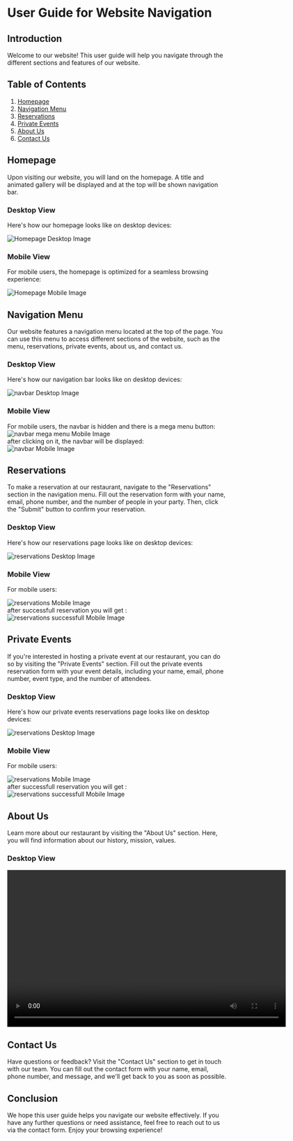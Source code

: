 # User Guide for Website Navigation

## Introduction
Welcome to our website! This user guide will help you navigate through the different sections and features of our website.

## Table of Contents
1. [Homepage](#homepage)
2. [Navigation Menu](#navigation-menu)
3. [Reservations](#reservations)
4. [Private Events](#private-events)
5. [About Us](#about-us)
6. [Contact Us](#contact-us)

## Homepage
Upon visiting our website, you will land on the homepage. A title and animated gallery will be displayed and at the top will be shown navigation bar.
### Desktop View
Here's how our homepage looks like on desktop devices:

![Homepage Desktop Image](../images/home-page-desktop.png)

### Mobile View
For mobile users, the homepage is optimized for a seamless browsing experience:

![Homepage Mobile Image](../images/home-page-mobile.png)

## Navigation Menu
Our website features a navigation menu located at the top of the page. You can use this menu to access different sections of the website, such as the menu, reservations, private events, about us, and contact us.
### Desktop View
Here's how our navigation bar looks like on desktop devices:

![navbar Desktop Image](../images/navbar-desktop.png)

### Mobile View
For mobile users, the navbar is hidden and there is a mega menu button:
![navbar mega menu Mobile Image](../images/navbar1-mobile.png) <br>
after clicking on it, the navbar will be displayed:<br>
![navbar Mobile Image](../images/navbar2-mobile.png)



## Reservations
To make a reservation at our restaurant, navigate to the "Reservations" section in the navigation menu. Fill out the reservation form with your name, email, phone number, and the number of people in your party. Then, click the "Submit" button to confirm your reservation.

### Desktop View
Here's how our reservations page looks like on desktop devices:

![reservations Desktop Image](../images/res-desktop.png)

### Mobile View
For mobile users:

![reservations Mobile Image](../images/res-mobile.png)<br>
after successfull reservation you will get : <br>
![reservations successfull Mobile Image](../images/res-success.png)
## Private Events
If you're interested in hosting a private event at our restaurant, you can do so by visiting the "Private Events" section. Fill out the private events reservation form with your event details, including your name, email, phone number, event type, and the number of attendees.
### Desktop View
Here's how our private events reservations page looks like on desktop devices:

![reservations Desktop Image](../images/pevents-desktop.png)

### Mobile View
For mobile users:

![reservations Mobile Image](../images/pevents-mobile.png)<br>
after successfull reservation you will get : <br>
![reservations successfull Mobile Image](../images/pevents-success.png)

## About Us
Learn more about our restaurant by visiting the "About Us" section. Here, you will find information about our history, mission, values.
### Desktop View

<video width="640" height="360" controls>
  <source src="../images/about-desktop.mp4" type="video/mp4">
</video>

## Contact Us
Have questions or feedback? Visit the "Contact Us" section to get in touch with our team. You can fill out the contact form with your name, email, phone number, and message, and we'll get back to you as soon as possible.

## Conclusion
We hope this user guide helps you navigate our website effectively. If you have any further questions or need assistance, feel free to reach out to us via the contact form. Enjoy your browsing experience!
